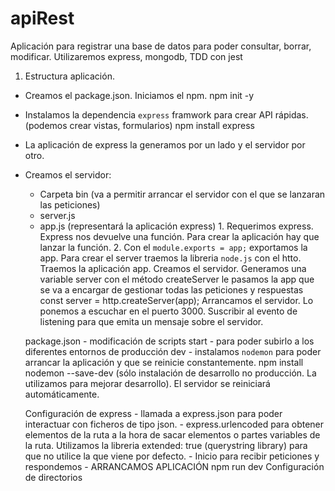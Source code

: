 # apiRest
Aplicación para registrar una base de datos para poder consultar, borrar, modificar.
Utilizaremos express, mongodb, TDD con jest

1. Estructura aplicación.
   
- Creamos el package.json. Iniciamos el npm.
        npm init -y 
- Instalamos la dependencia `express` framwork para crear API rápidas.(podemos crear vistas, formularios)
        npm install express
- La aplicación de express la generamos por un lado y el servidor por otro.
- Creamos el servidor:
    - Carpeta bin (va a permitir arrancar el servidor con el que se lanzaran las peticiones)
    - server.js 
    - app.js (representará la aplicación express)
            1. Requerimos express. Express nos devuelve una función. Para crear la aplicación hay que lanzar la función. 
            2. Con el `module.exports = app;` exportamos la app.
   Para crear el server traemos la libreria `node.js` con el htto.
   Traemos la aplicación app.
   Creamos el servidor. Generamos una variable server con el método createServer le pasamos la app que se va a encargar de gestionar todas las peticiones y respuestas
        const server = http.createServer(app);
    Arrancamos el servidor. Lo ponemos a escuchar en el puerto 3000.
    Suscribir al evento de listening para que emita un mensaje sobre el servidor.

    package.json - modificación de scripts
        start - para poder subirlo a los diferentes entornos de producción
        dev - instalamos `nodemon` para poder arrancar la aplicación y que se reinicie constantemente.
            npm install nodemon --save-dev (sólo instalación de desarrollo no producción. La utilizamos para mejorar desarrollo). El servidor se reiniciará automáticamente.

    Configuración de express
        - llamada a express.json para poder interactuar con ficheros de tipo json.
        - express.urlencoded para obtener elementos de la ruta a la hora de sacar elementos o partes variables de la ruta. Utilizamos la libreria extended: true (querystring library) para que no utilice la que viene por defecto.
        - Inicio para recibir peticiones y respondemos
        - ARRANCAMOS APLICACIÓN 
                npm run dev
    Configuración de directorios
           